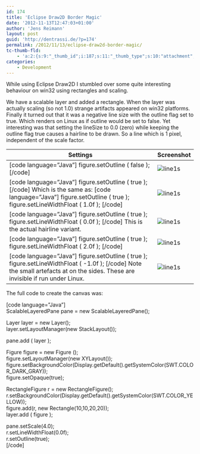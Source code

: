 ```yaml
---
id: 174
title: 'Eclipse Draw2D Border Magic'
date: '2012-11-13T12:47:03+01:00'
author: 'Jens Reimann'
layout: post
guid: 'http://dentrassi.de/?p=174'
permalink: /2012/11/13/eclipse-draw2d-border-magic/
tc-thumb-fld:
    - 'a:2:{s:9:"_thumb_id";i:187;s:11:"_thumb_type";s:10:"attachment";}'
categories:
    - Development
---
```


While using Eclipse Draw2D I stumbled over some quite interesting behaviour on win32 using rectangles and scaling.

<!-- more -->

We have a scalable layer and added a rectangle. When the layer was actually scaling (so not 1.0) strange artifacts appeared on win32 platforms. Finally it turned out that it was a negative line size with the outline flag set to true. Which renders on Linux as if outline would be set to false. Yet interesting was that setting the lineSize to 0.0 (zero) while keeping the outline flag true causes a hairline to be drawn. So a line which is 1 pixel, independent of the scale factor.

| Settings | Screenshot |
|---|---|
| \[code language=”Java”\]   figure.setOutline ( false );   \[/code\] | ![](http://dentrassi.de/wp-content/uploads/line1s.png "line1s") |
| \[code language=”Java”\]   figure.setOutline ( true );   \[/code\] Which is the same as:   \[code language=”Java”\]   figure.setOutline ( true );   figure.setLineWidthFloat ( 1.0f );   \[/code\] | ![](http://dentrassi.de/wp-content/uploads/line2s.png "line1s") |
| \[code language=”Java”\]   figure.setOutline ( true );   figure.setLineWidthFloat ( 0.0f );   \[/code\] This is the actual hairline variant. | ![](http://dentrassi.de/wp-content/uploads/line3s.png "line1s") |
| \[code language=”Java”\]   figure.setOutline ( true );   figure.setLineWidthFloat ( 2.0f );   \[/code\] | ![](http://dentrassi.de/wp-content/uploads/line4s.png "line1s") |
| \[code language=”Java”\]   figure.setOutline ( true );   figure.setLineWidthFloat ( -1.0f );   \[/code\] Note the small artefacts at on the sides. These are invisible if run under Linux. | ![](http://dentrassi.de/wp-content/uploads/line5s.png "line1s") |

The full code to create the canvas was:

\[code language=”Java”\]  
ScalableLayeredPane pane = new ScalableLayeredPane();

Layer layer = new Layer();  
layer.setLayoutManager(new StackLayout());

pane.add ( layer );

Figure figure = new Figure ();  
figure.setLayoutManager(new XYLayout());  
figure.setBackgroundColor(Display.getDefault().getSystemColor(SWT.COLOR\_DARK\_GRAY));  
figure.setOpaque(true);

RectangleFigure r = new RectangleFigure();  
r.setBackgroundColor(Display.getDefault().getSystemColor(SWT.COLOR\_YELLOW));  
figure.add(r, new Rectangle(10,10,20,20));  
layer.add ( figure );

pane.setScale(4.0);  
r.setLineWidthFloat(0.0f);  
r.setOutline(true);  
\[/code\]
